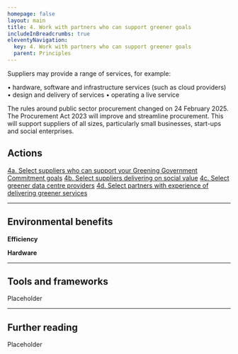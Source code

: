```yaml
---
homepage: false
layout: main
title: 4. Work with partners who can support greener goals
includeInBreadcrumbs: true
eleventyNavigation:
  key: 4. Work with partners who can support greener goals
  parent: Principles
---
```

Suppliers may provide a range of services, for example:

• hardware, software and infrastructure services (such as cloud providers)
• design and delivery of services
• operating a live service 

The rules around public sector procurement changed on 24 February 2025. The Procurement Act 2023 will improve and streamline procurement. This will support suppliers of all sizes, particularly small businesses, start-ups and social enterprises.

## Actions
[4a. Select suppliers who can support your Greening Government Commitment goals](/principles/actions/4a-select-suppliers-who-can-support-your-Greening-Government-Commitment-goals)
[4b. Select suppliers delivering on social value](/principles/actions/5b-take-a-green-approach-to-ai-tools-used-by-the-team)
[4c. Select greener data centre providers](/principles/actions/5c-use-greener-software-tools)
[4d. Select partners with experience of delivering greener services](/principles/actions/5c-use-greener-software-tools)

* * *

## Environmental benefits

<p class="govuk-body"><strong class="govuk-tag">
  Efficiency
</strong></p>
<p class="govuk-body"><strong class="govuk-tag">
  Hardware
</strong></p>

* * *

## Tools and frameworks

Placeholder

* * *

## Further reading

Placeholder



